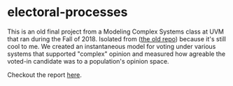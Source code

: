 # electoral-processes
This is an old final project from a Modeling Complex Systems class at UVM that ran during the Fall of 2018.
Isolated from ([the old repo](https://github.com/djberenberg/modeling-cplx-sys)) because it's still cool to me. 
We created an instantaneous model for voting under various systems that supported "complex" opinion and measured how
agreable the voted-in candidate was to a population's opinion space. 

Checkout the report [here](report_showerter_dberenberg.pdf). 

